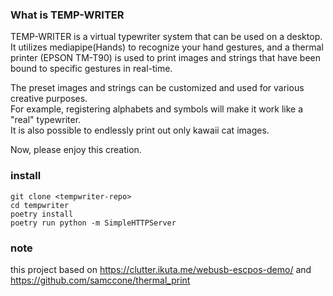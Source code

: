 ### What is TEMP-WRITER

TEMP-WRITER is a virtual typewriter system that can be used on a desktop.  
 It utilizes mediapipe(Hands) to recognize your hand gestures, and a thermal printer (EPSON TM-T90) is used to print images and strings that have been bound to specific gestures in real-time.

The preset images and strings can be customized and used for various creative purposes.  
For example, registering alphabets and symbols will make it work like a "real" typewriter.  
It is also possible to endlessly print out only kawaii cat images.

Now, please enjoy this creation.

### install

`git clone <tempwriter-repo>`  
`cd tempwriter`  
`poetry install`  
`poetry run python -m SimpleHTTPServer`

### note

this project based on https://clutter.ikuta.me/webusb-escpos-demo/ and https://github.com/samccone/thermal_print
